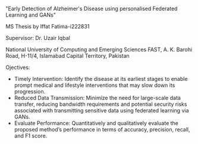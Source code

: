 "Early Detection of Alzheimer's Disease using personalised Federated Learning and GANs"

MS Thesis by Iffat Fatima-i222831 

Supervisor: Dr. Uzair Iqbal

National University of Computing and Emerging Sciences FAST, A. K. Barohi Road, H-11/4, Islamabad Capital Territory, Pakistan

Ojectives:
* Timely Intervention: Identify the disease at its earliest stages to enable prompt medical and lifestyle interventions that may slow down its progression.
* Reduced Data Transmission: Minimize the need for large-scale data transfer, reducing bandwidth requirements and potential security risks associated with transmitting sensitive data using federated learning via GANs.
* Evaluate Performance: Quantitatively and qualitatively evaluate the proposed method’s performance in terms of accuracy, precision, recall, and F1 score.
